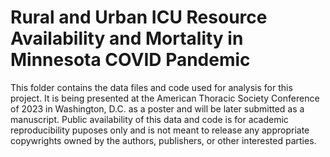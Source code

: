 # Rural and Urban ICU Resource Availability and Mortality in Minnesota COVID Pandemic

This folder contains the data files and code used for analysis for this project.  It is being presented at the American Thoracic Society Conference of 2023 in Washington, D.C. as a poster and will be later submitted as a manuscript.  Public availability of this data and code is for academic reproducibility puposes only and is not meant to release any appropriate copywrights owned by the authors, publishers, or other interested parties.
